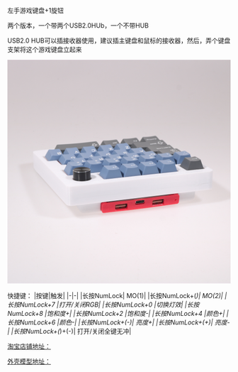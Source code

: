 左手游戏键盘+1旋钮

两个版本，一个带两个USB2.0HUb，一个不带HUB

USB2.0 HUB可以插接收器使用，建议插主键盘和鼠标的接收器，然后，弄个键盘支架将这个游戏键盘立起来

![alt text](IMG_3332.JPG)

快捷键：
|按键|触发|
|-|-|
|长按NumLock|	MO(1)|
|长按NumLock+(*)|	MO(2)|
|长按NumLock+7	|打开/关闭RGB|
|长按NumLock+0	|切换灯效|
|长按NumLock+8	|饱和度+|
|长按NumLock+2	|饱和度-|
|长按NumLock+4	|颜色+|
|长按NumLock+6	|颜色-|
|长按NumLock+(-)|	亮度+|
|长按NumLock+(+)|	亮度-|
|长按NumLock+(*)+(-)|	打开/关闭全键无冲|

[淘宝店铺地址：](https://item.taobao.com/item.htm?ft=t&id=827106189521&sku_properties=5919063%3A3266779%3B122216346%3A21959%3B122216808%3A79550452)

[外壳模型地址：](https://makerworld.com/zh/models/1734221-left-hand-gaming-keyboard-case-r3#profileId-1842331)

